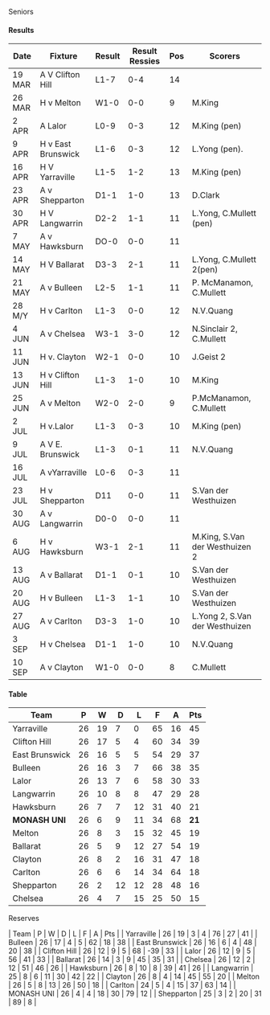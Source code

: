 Seniors

#### Results

| Date   | Fixture          | Result | Result Ressies | Pos | Scorers |
| ------ | ---------------  | ------ | -------------- | --- | ------- |
| 19 MAR | A V Clifton Hill | L1-7 | 0-4 | 14 |   |
| 26 MAR | H v Melton | W1-0 | 0-0 | 9 | M.King |
| 2 APR | A Lalor | L0-9 | 0-3 | 12 | M.King (pen) |
| 9 APR | H v East Brunswick | L1-6 | 0-3 | 12 | L.Yong (pen). |
| 16 APR | H V Yarraville | L1-5 | 1-2 | 13 | M.King (pen) |
| 23 APR | A v Shepparton | D1-1 | 1-0 | 13 | D.Clark |
| 30 APR | H V Langwarrin | D2-2 | 1-1 | 11 | L.Yong, C.Mullett (pen) |
| 7 MAY | A v Hawksburn | DO-0 | 0-0 | 11 |   |
| 14 MAY | H V Ballarat | D3-3 | 2-1 | 11 | L.Yong, C.Mullett 2(pen) |
| 21 MAY | A v Bulleen | L2-5 | 1-1 | 11 | P. McManamon, C.Mullett |
| 28 M/Y | H v Carlton | L1-3 | 0-0 | 12 | N.V.Quang |
| 4 JUN | A v Chelsea | W3-1 | 3-0 | 12 | N.Sinclair 2, C.Mullett |
| 11 JUN | H v. Clayton | W2-1 | 0-0 | 10 | J.Geist 2 |
| 13 JUN | H v Clifton Hill | L1-3 | 1-0 | 10 | M.King |
| 25 JUN | A v Melton | W2-0 | 2-0 | 9 | P.McManamon, C.Mullett |
| 2 JUL | H v.Lalor | L1-3 | 0-3 | 10 | M.King (pen) |
| 9 JUL | A V E. Brunswick | L1-3 | 0-1 | 11 | N.V.Quang |
| 16 JUL | A vYarraville | L0-6 | 0-3 | 11 |   |
| 23 JUL | H v Shepparton | D11 | 0-0 | 11 | S.Van der Westhuizen |
| 30 AUG | A v Langwarrin | D0-0 | 0-0 | 11 |   |
| 6 AUG | H v Hawksburn | W3-1 | 2-1 | 11 | M.King, S.Van der Westhuizen 2 |
| 13 AUG | A v Ballarat | D1-1 | 0-1 | 10 | S.Van der Westhuizen |
| 20 AUG | H v Bulleen | L1-3 | 1-1 | 10 | S.Van der Westhuizen |
| 27 AUG | A v Carlton | D3-3 | 1-0 | 10 | L.Yong 2, S.Van der Westhuizen |
| 3 SEP | H v Chelsea | D1-1 | 1-0 | 10 | N.V.Quang |
| 10 SEP | A v Clayton | W1-0 | 0-0 | 8 | C.Mullett |

#### Table

| Team | P | W | D | L | F | A | Pts |
| ---- | - | - | - | - | - | - | --- |
| Yarraville | 26 | 19 | 7 | 0 | 65 | 16 | 45 |
| Clifton Hill | 26 | 17 | 5 | 4 | 60 | 34 | 39 |
| East Brunswick | 26 | 16 | 5 | 5 | 54 | 29 | 37 |
| Bulleen | 26 | 16 | 3 | 7 | 66 | 38 | 35 |
| Lalor | 26 | 13 | 7 | 6 | 58 | 30 | 33 |
| Langwarrin | 26 | 10 | 8 | 8 | 47 | 29 | 28 |
| Hawksburn | 26 | 7 | 7 | 12 | 31 | 40 | 21 |
| **MONASH UNI** | 26 | 6 | 9 | 11 | 34 | 68 | **21** |
| Melton | 26 | 8 | 3 | 15 | 32 | 45 | 19 |
| Ballarat | 26 | 5 | 9 | 12 | 27 | 54 | 19 |
| Clayton | 26 | 8 | 2 | 16 | 31 | 47 | 18 |
| Carlton | 26 | 6 | 6 | 14 | 34 | 64 | 18 |
| Shepparton | 26 | 2 | 12 | 12 | 28 | 48 | 16 |
| Chelsea | 26 | 4 | 7 | 15 | 25 | 50 | 15 |




Reserves

| Team | P | W | D | L | F | A | Pts |
| Yarraville | 26 | 19 | 3 | 4 | 76 | 27 | 41 |
| Bulleen | 26 | 17 | 4 | 5 | 62 | 18 | 38 |
| East Brunswick | 26 | 16 | 6 | 4 | 48 | 20 | 38 |
| Clifton Hill | 26 | 12 | 9 | 5 | 68 | -39 | 33 |
| Lalor | 26 | 12 | 9 | 5 | 56 | 41 | 33 |
| Ballarat | 26 | 14 | 3 | 9 | 45 | 35 | 31 |
| Chelsea | 26 | 12 | 2 | 12 | 51 | 46 | 26 |
| Hawksburn | 26 | 8 | 10 | 8 | 39 | 41 | 26 |
| Langwarrin | 25 | 8 | 6 | 11 | 30 | 42 | 22 |
| Clayton | 26 | 8 | 4 | 14 | 45 | 55 | 20 |
| Melton | 26 | 5 | 8 | 13 | 26 | 50 | 18 |
| Carlton | 24 | 5 | 4 | 15 | 37 | 63 | 14 |
| MONASH UNI | 26 | 4 | 4 | 18 | 30 | 79 | 12 |
| Shepparton | 25 | 3 | 2 | 20 | 31 | 89 | 8 |
